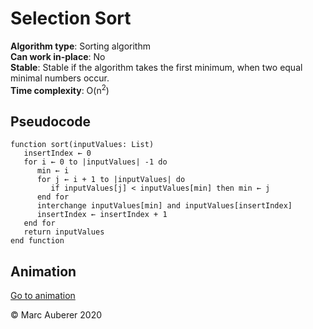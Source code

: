 # Selection Sort
**Algorithm type**: Sorting algorithm <br>
**Can work in-place**: No <br>
**Stable**: Stable if the algorithm takes the first minimum, when two equal minimal numbers occur. <br>
**Time complexity**: O(n<sup>2</sup>)

## Pseudocode
```
function sort(inputValues: List)
   insertIndex ← 0
   for i ← 0 to |inputValues| -1 do
      min ← i
      for j ← i + 1 to |inputValues| do
         if inputValues[j] < inputValues[min] then min ← j
      end for
      interchange inputValues[min] and inputValues[insertIndex]
      insertIndex ← insertIndex + 1
   end for
   return inputValues
end function
```

## Animation
[Go to animation](https://www.toptal.com/developers/sorting-algorithms/selection-sort)

© Marc Auberer 2020